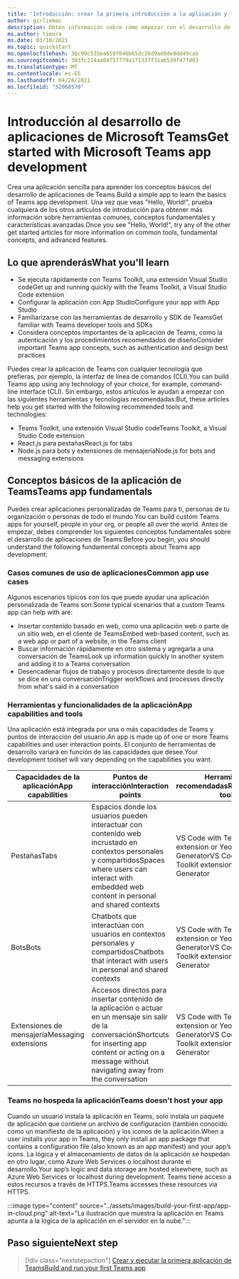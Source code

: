 ```yaml
---
title: 'Introducción: crear la primera introducción a la aplicación y los requisitos previos'
author: girliemac
description: Obtén información sobre cómo empezar con el desarrollo de aplicaciones de Microsoft Teams y cómo configurar el entorno.
ms.author: timura
ms.date: 03/18/2021
ms.topic: quickstart
ms.openlocfilehash: 3bc99c535ea659f046b65dc26d9a60de0dd49cab
ms.sourcegitcommit: 303fc214aa04757779a171337f31a6539f47fd03
ms.translationtype: MT
ms.contentlocale: es-ES
ms.lasthandoff: 04/28/2021
ms.locfileid: "52068570"
---
```

# <a name="get-started-with-microsoft-teams-app-development"></a><span data-ttu-id="e92ee-103">Introducción al desarrollo de aplicaciones de Microsoft Teams</span><span class="sxs-lookup"><span data-stu-id="e92ee-103">Get started with Microsoft Teams app development</span></span>

<span data-ttu-id="e92ee-104">Crea una aplicación sencilla para aprender los conceptos básicos del desarrollo de aplicaciones de Teams.</span><span class="sxs-lookup"><span data-stu-id="e92ee-104">Build a simple app to learn the basics of Teams app development.</span></span> <span data-ttu-id="e92ee-105">Una vez que veas "Hello, World!", prueba cualquiera de los otros artículos de introducción para obtener más información sobre herramientas comunes, conceptos fundamentales y características avanzadas.</span><span class="sxs-lookup"><span data-stu-id="e92ee-105">Once you see "Hello, World!", try any of the other get started articles for more information on common tools, fundamental concepts, and advanced features.</span></span>



## <a name="what-youll-learn"></a><span data-ttu-id="e92ee-106">Lo que aprenderás</span><span class="sxs-lookup"><span data-stu-id="e92ee-106">What you'll learn</span></span>

* <span data-ttu-id="e92ee-107">Se ejecuta rápidamente con Teams Toolkit, una extensión Visual Studio code</span><span class="sxs-lookup"><span data-stu-id="e92ee-107">Get up and running quickly with the Teams Toolkit, a Visual Studio Code extension</span></span> 
* <span data-ttu-id="e92ee-108">Configurar la aplicación con App Studio</span><span class="sxs-lookup"><span data-stu-id="e92ee-108">Configure your app with App Studio</span></span> 
* <span data-ttu-id="e92ee-109">Familiarizarse con las herramientas de desarrollo y SDK de Teams</span><span class="sxs-lookup"><span data-stu-id="e92ee-109">Get familiar with Teams developer tools and SDKs</span></span>
* <span data-ttu-id="e92ee-110">Considera conceptos importantes de la aplicación de Teams, como la autenticación y los procedimientos recomendados de diseño</span><span class="sxs-lookup"><span data-stu-id="e92ee-110">Consider important Teams app concepts, such as authentication and design best practices</span></span>

<span data-ttu-id="e92ee-111">Puedes crear la aplicación de Teams con cualquier tecnología que prefieras, por ejemplo, la interfaz de línea de comandos (CLI).</span><span class="sxs-lookup"><span data-stu-id="e92ee-111">You can build Teams app using any technology of your choice, for example, command-line interface (CLI).</span></span> <span data-ttu-id="e92ee-112">Sin embargo, estos artículos le ayudan a empezar con las siguientes herramientas y tecnologías recomendadas:</span><span class="sxs-lookup"><span data-stu-id="e92ee-112">But, these articles help you get started with the following recommended tools and technologies:</span></span>

* <span data-ttu-id="e92ee-113">Teams Toolkit, una extensión Visual Studio code</span><span class="sxs-lookup"><span data-stu-id="e92ee-113">Teams Toolkit, a Visual Studio Code extension</span></span>
* <span data-ttu-id="e92ee-114">React.js para pestañas</span><span class="sxs-lookup"><span data-stu-id="e92ee-114">React.js for tabs</span></span>
* <span data-ttu-id="e92ee-115">Node.js para bots y extensiones de mensajería</span><span class="sxs-lookup"><span data-stu-id="e92ee-115">Node.js for bots and messaging extensions</span></span>


## <a name="teams-app-fundamentals"></a><span data-ttu-id="e92ee-116">Conceptos básicos de la aplicación de Teams</span><span class="sxs-lookup"><span data-stu-id="e92ee-116">Teams app fundamentals</span></span>

<span data-ttu-id="e92ee-117">Puedes crear aplicaciones personalizadas de Teams para ti, personas de tu organización o personas de todo el mundo.</span><span class="sxs-lookup"><span data-stu-id="e92ee-117">You can build custom Teams apps for yourself, people in your org, or people all over the world.</span></span> <span data-ttu-id="e92ee-118">Antes de empezar, debes comprender los siguientes conceptos fundamentales sobre el desarrollo de aplicaciones de Teams:</span><span class="sxs-lookup"><span data-stu-id="e92ee-118">Before you begin, you should understand the following fundamental concepts about Teams app development:</span></span>

### <a name="common-app-use-cases"></a><span data-ttu-id="e92ee-119">Casos comunes de uso de aplicaciones</span><span class="sxs-lookup"><span data-stu-id="e92ee-119">Common app use cases</span></span>

<span data-ttu-id="e92ee-120">Algunos escenarios típicos con los que puede ayudar una aplicación personalizada de Teams son:</span><span class="sxs-lookup"><span data-stu-id="e92ee-120">Some typical scenarios that a custom Teams app can help with are:</span></span>

* <span data-ttu-id="e92ee-121">Insertar contenido basado en web, como una aplicación web o parte de un sitio web, en el cliente de Teams</span><span class="sxs-lookup"><span data-stu-id="e92ee-121">Embed web-based content, such as a web app or part of a website, in the Teams client</span></span>
* <span data-ttu-id="e92ee-122">Buscar información rápidamente en otro sistema y agregarla a una conversación de Teams</span><span class="sxs-lookup"><span data-stu-id="e92ee-122">Look up information quickly in another system and adding it to a Teams conversation</span></span> 
* <span data-ttu-id="e92ee-123">Desencadenar flujos de trabajo y procesos directamente desde lo que se dice en una conversación</span><span class="sxs-lookup"><span data-stu-id="e92ee-123">Trigger workflows and processes directly from what's said in a conversation</span></span> 

### <a name="app-capabilities-and-tools"></a><span data-ttu-id="e92ee-124">Herramientas y funcionalidades de la aplicación</span><span class="sxs-lookup"><span data-stu-id="e92ee-124">App capabilities and tools</span></span>

<span data-ttu-id="e92ee-125">Una aplicación está integrada por una o más capacidades de Teams y puntos de interacción del usuario.</span><span class="sxs-lookup"><span data-stu-id="e92ee-125">An app is made up of one or more Teams capabilities and user interaction points.</span></span> <span data-ttu-id="e92ee-126">El conjunto de herramientas de desarrollo variará en función de las capacidades que desee.</span><span class="sxs-lookup"><span data-stu-id="e92ee-126">Your development toolset will vary depending on the capabilities you want.</span></span>

| <span data-ttu-id="e92ee-127">**Capacidades de la aplicación**</span><span class="sxs-lookup"><span data-stu-id="e92ee-127">**App capabilities**</span></span>| <span data-ttu-id="e92ee-128">**Puntos de interacción**</span><span class="sxs-lookup"><span data-stu-id="e92ee-128">**Interaction points**</span></span> | <span data-ttu-id="e92ee-129">**Herramientas recomendadas**</span><span class="sxs-lookup"><span data-stu-id="e92ee-129">**Recommended tools**</span></span> | <span data-ttu-id="e92ee-130">**SDK**</span><span class="sxs-lookup"><span data-stu-id="e92ee-130">**SDKs**</span></span> | <span data-ttu-id="e92ee-131">**Pilas de tecnología**</span><span class="sxs-lookup"><span data-stu-id="e92ee-131">**Technology stacks**</span></span> |
|--------|--------|--------|--------|--------|
| <span data-ttu-id="e92ee-132">Pestañas</span><span class="sxs-lookup"><span data-stu-id="e92ee-132">Tabs</span></span> | <span data-ttu-id="e92ee-133">Espacios donde los usuarios pueden interactuar con contenido web incrustado en contextos personales y compartidos</span><span class="sxs-lookup"><span data-stu-id="e92ee-133">Spaces where users can interact with embedded web content in personal and shared contexts</span></span> | <span data-ttu-id="e92ee-134">VS Code with Teams Toolkit extension or Yeoman Generator</span><span class="sxs-lookup"><span data-stu-id="e92ee-134">VS Code with Teams Toolkit extension or Yeoman Generator</span></span> | <span data-ttu-id="e92ee-135">SDK para cliente de JavaScript en Teams</span><span class="sxs-lookup"><span data-stu-id="e92ee-135">Teams JavaScript client SDK</span></span> | <span data-ttu-id="e92ee-136">Tecnologías web generales (HTML, CSS y JavaScript) o React.js</span><span class="sxs-lookup"><span data-stu-id="e92ee-136">General web technologies (HTML, CSS, and JavaScript) or React.js</span></span> |
| <span data-ttu-id="e92ee-137">Bots</span><span class="sxs-lookup"><span data-stu-id="e92ee-137">Bots</span></span> | <span data-ttu-id="e92ee-138">Chatbots que interactúan con usuarios en contextos personales y compartidos</span><span class="sxs-lookup"><span data-stu-id="e92ee-138">Chatbots that interact with users in personal and shared contexts</span></span> | <span data-ttu-id="e92ee-139">VS Code with Teams Toolkit extension or Yeoman Generator</span><span class="sxs-lookup"><span data-stu-id="e92ee-139">VS Code with Teams Toolkit extension or Yeoman Generator</span></span> | <span data-ttu-id="e92ee-140">Bot Franework SDK</span><span class="sxs-lookup"><span data-stu-id="e92ee-140">Bot Franework SDK</span></span> | <span data-ttu-id="e92ee-141">Node.js, C# o Python</span><span class="sxs-lookup"><span data-stu-id="e92ee-141">Node.js, C#, or Python</span></span> | 
| <span data-ttu-id="e92ee-142">Extensiones de mensajería</span><span class="sxs-lookup"><span data-stu-id="e92ee-142">Messaging extensions</span></span> | <span data-ttu-id="e92ee-143">Accesos directos para insertar contenido de la aplicación o actuar en un mensaje sin salir de la conversación</span><span class="sxs-lookup"><span data-stu-id="e92ee-143">Shortcuts for inserting app content or acting on a message without navigating away from the conversation</span></span> | <span data-ttu-id="e92ee-144">VS Code with Teams Toolkit extension or Yeoman Generator</span><span class="sxs-lookup"><span data-stu-id="e92ee-144">VS Code with Teams Toolkit extension or Yeoman Generator</span></span> | <span data-ttu-id="e92ee-145">Bot Framework SDK</span><span class="sxs-lookup"><span data-stu-id="e92ee-145">Bot Framework SDK</span></span> | <span data-ttu-id="e92ee-146">Node.js, C# o Python</span><span class="sxs-lookup"><span data-stu-id="e92ee-146">Node.js, C#, or Python</span></span> |

### <a name="teams-doesnt-host-your-app"></a><span data-ttu-id="e92ee-147">Teams no hospeda la aplicación</span><span class="sxs-lookup"><span data-stu-id="e92ee-147">Teams doesn't host your app</span></span>

<span data-ttu-id="e92ee-148">Cuando un usuario instala la aplicación en Teams, solo instala un paquete de aplicación que contiene un archivo de configuración (también conocido como un manifiesto de la aplicación) y los iconos de la aplicación.</span><span class="sxs-lookup"><span data-stu-id="e92ee-148">When a user installs your app in Teams, they only install an app package that contains a configuration file (also known as an app manifest) and your app’s icons.</span></span> <span data-ttu-id="e92ee-149">La lógica y el almacenamiento de datos de la aplicación se hospedan en otro lugar, como Azure Web Services o localhost durante el desarrollo.</span><span class="sxs-lookup"><span data-stu-id="e92ee-149">Your app’s logic and data storage are hosted elsewhere, such as Azure Web Services or localhost during development.</span></span> <span data-ttu-id="e92ee-150">Teams tiene acceso a estos recursos a través de HTTPS.</span><span class="sxs-lookup"><span data-stu-id="e92ee-150">Teams accesses these resources via HTTPS.</span></span>

:::image type="content" source="../assets/images/build-your-first-app/app-in-cloud.png" alt-text="La ilustración que muestra la aplicación en Teams apunta a la lógica de la aplicación en el servidor en la nube.":::

## <a name="next-step"></a><span data-ttu-id="e92ee-152">Paso siguiente</span><span class="sxs-lookup"><span data-stu-id="e92ee-152">Next step</span></span>

> [!div class="nextstepaction"]
> [<span data-ttu-id="e92ee-153">Crear y ejecutar la primera aplicación de Teams</span><span class="sxs-lookup"><span data-stu-id="e92ee-153">Build and run your first Teams app</span></span>](../build-your-first-app/build-and-run.md)

